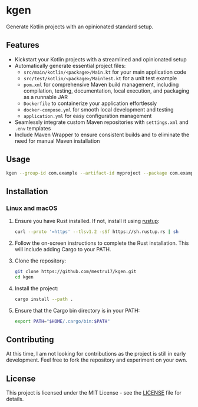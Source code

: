 # kgen

Generate Kotlin projects with an opinionated standard setup.

## Features

* Kickstart your Kotlin projects with a streamlined and opinionated setup
* Automatically generate essential project files:
    * `src/main/kotlin/<package>/Main.kt` for your main application code
    * `src/test/kotlin/<package>/MainTest.kt` for a unit test example
    * `pom.xml` for comprehensive Maven build management, including compilation, testing, documentation, local execution, and packaging as a runnable JAR
    * `Dockerfile` to containerize your application effortlessly
    * `docker-compose.yml` for smooth local development and testing
    * `application.yml` for easy configuration management
* Seamlessly integrate custom Maven repositories with `settings.xml` and `.env` templates
* Include Maven Wrapper to ensure consistent builds and to eliminate the need for manual Maven installation

## Usage

```bash
kgen --group-id com.example --artifact-id myproject --package com.example.myproject
```

## Installation

### Linux and macOS

1. Ensure you have Rust installed. If not, install it using [rustup](https://rustup.rs/):

    ```bash
    curl --proto '=https' --tlsv1.2 -sSf https://sh.rustup.rs | sh
    ```

2. Follow the on-screen instructions to complete the Rust installation. This will include adding Cargo to your PATH.

3. Clone the repository:

    ```bash
    git clone https://github.com/mestru17/kgen.git
    cd kgen
    ```

4. Install the project:

    ```bash
    cargo install --path .
    ```

5. Ensure that the Cargo bin directory is in your PATH:

    ```bash
    export PATH="$HOME/.cargo/bin:$PATH"
    ```

## Contributing

At this time, I am not looking for contributions as the project is still in early development. Feel free to fork the repository and experiment on your own.

## License

This project is licensed under the MIT License - see the [LICENSE](LICENSE) file for details.

